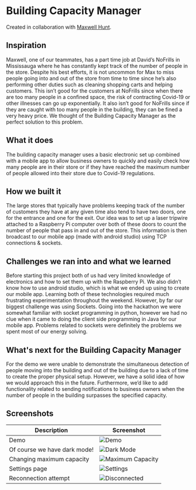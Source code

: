 # Building Capacity Manager
Created in collaboration with [Maxwell Hunt](https://github.com/Maxwell-Hunt). 

## Inspiration
Maxwell, one of our teammates, has a part time job at David’s NoFrills in Mississauga where he has constantly kept track of the number of people in the store.   Despite his best efforts, it is not uncommon for Max to miss people going into and out of the store from time to time since he’s also performing other duties such as cleaning shopping carts and helping customers.  This isn’t good for the customers at NoFrills since when there are too many people in a confined space, the risk of contracting Covid-19 or other illnesses can go up exponentially.  It also isn’t good for NoFrills since if they are caught with too many people in the building, they can be fined a very heavy price.  We thought of the Building Capacity Manager as the perfect solution to this problem.

## What it does
The building capacity manager uses a basic electronic set up combined with a mobile app to allow business owners to quickly and easily check how many people are in their store or if they have reached the maximum number of people allowed into their store due to Covid-19 regulations.  

## How we built it
The large stores that typically have problems keeping track of the number of customers they have at any given time also tend to have two doors, one for the entrance and one for the exit.  Our idea was to set up a laser tripwire attached to a Raspberry Pi computer over both of these doors to count the number of people that pass in and out of the store.  This information is then broadcast to our mobile app (made with android studio) using TCP connections & sockets.

## Challenges we ran into and what we learned
Before starting this project both of us had very limited knowledge of electronics and how to set them up with the Raspberry Pi.  We also didn’t know how to use android studio, which is what we ended up using to create our mobile app.  Learning both of these technologies required much frustrating experimentation throughout the weekend.  However, by far our biggest challenge was using Sockets.  Going into the hackathon we were somewhat familiar with socket programming in python, however we had no clue when it came to doing the client side programming in Java for our mobile app.  Problems related to sockets were definitely the problems we spent most of our energy solving.

## What's next for the Building Capacity Manager
For the demo we were unable to demonstrate the simultaneous detection of people moving into the building and out of the building due to a lack of time to create the proper physical setup.  However, we have a solid idea of how we would approach this in the future.  Furthermore, we’d like to add functionality related to sending notifications to business owners when the number of people in the building surpasses the specified capacity.

## Screenshots

Description                  | Screenshot
-----------------------------|-------------------------------------------------------
Demo                         | ![Demo](https://i.ibb.co/Wf9Rz8V/0.png)
Of course we have dark mode! | ![Dark Mode](https://i.ibb.co/dc2vdfr/2.png)
Changing maximum capacity    | ![Maximum Capacity](https://i.ibb.co/5rw7wgg/3.png)
Settings page                | ![Settings](https://i.ibb.co/G302kxT/4.png)
Reconnection attempt         | ![Disconnected](https://i.ibb.co/fpXwk6f/5.png)
